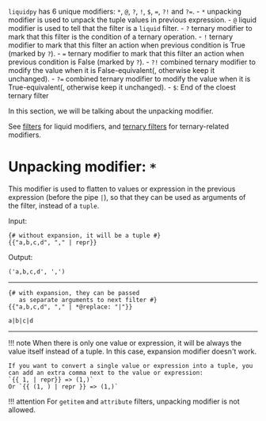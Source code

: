 `liquidpy` has 6 unique modifiers: `*`, `@`, `?`, `!`, `$`, `=`, `?!` and `?=`.
	- `*` unpacking modifier is used to unpack the tuple values in previous expression.
	- `@` liquid modifier is used to tell that the filter is a `liquid` filter.
	- `?` ternary modifier to mark that this filter is the condition of a ternary operation.
	- `!` ternary modifier to mark that this filter an action when previous condition is True (marked by `?`).
	- `=` ternary modifier to mark that this filter an action when previous condition is False (marked by `?`).
	- `?!` combined ternary modifier to modify the value when it is False-equivalent(, otherwise keep it unchanged).
	- `?=` combined ternary modifier to modify the value when it is True-equivalent(, otherwise keep it unchanged).
	- `$`: End of the cloest ternary filter

In this section, we will be talking about the unpacking modifier.

See [filters](https://liquidpy.readthedocs.io/en/latest/filters/) for liquid modifiers, and [ternary filters](https://liquidpy.readthedocs.io/en/latest/filters/#ternary-filters) for ternary-related modifiers.

# Unpacking modifier: `*`

This modifier is used to flatten to values or expression in the previous expression (before the pipe `|`), so that they can be used as arguments of the filter, instead of a `tuple`.

<div markdown="1" class="two-column">

Input:
```liquid
{# without expansion, it will be a tuple #}
{{"a,b,c,d", "," | repr}}
```

</div>
<div markdown="1" class="two-column">

Output:
```
('a,b,c,d', ',')
```

</div>

---

<div markdown="1" class="two-column">

```liquid
{# with expansion, they can be passed
   as separate arguments to next filter #}
{{"a,b,c,d", "," | *@replace: "|"}}
```

</div>
<div markdown="1" class="two-column">

```
a|b|c|d
```

</div>

---

!!! note
	When there is only one value or expression, it will be always the value itself instead of a tuple. In this case, expansion modifier doesn't work.

	If you want to convert a single value or expression into a tuple, you can add an extra comma next to the value or expression:
	`{{ 1, | repr}} => (1,)`
	Or `{{ (1, ) | repr }} => (1,)`

!!! attention
	For `getitem` and `attribute` filters, unpacking modifier is not allowed.
